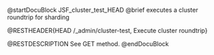 
@startDocuBlock JSF_cluster_test_HEAD
@brief executes a cluster roundtrip for sharding

@RESTHEADER{HEAD /_admin/cluster-test, Execute cluster roundtrip}

@RESTDESCRIPTION
See GET method.
@endDocuBlock

